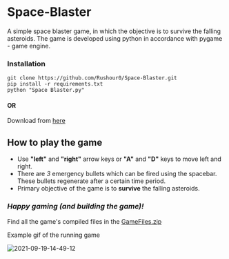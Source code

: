 # Space-Blaster

A simple space blaster game, in which the objective is to survive the falling asteroids.
The game is developed using python in accordance with pygame - game engine. 

### Installation

```
git clone https://github.com/Rushour0/Space-Blaster.git
pip install -r requirements.txt
python "Space Blaster.py"
```

####  OR

Download from [here](https://github.com/Rushour0/Space-Blaster/releases/download/v1/GameFiles.zip)


## How to play the game

- Use **"left"** and **"right"** arrow keys or **"A"** and **"D"** keys to move left and right.
- There are *3* emergency bullets which can be fired using the spacebar. These bullets regenerate after a certain time period.
- Primary objective of the game is to **survive** the falling asteroids.

### *Happy gaming (and building the game)!*


Find all the game's compiled files in the [GameFiles.zip](https://github.com/Rushour0/Space-Blaster/blob/main/GameFiles.zip)

Example gif of the running game

![2021-09-19-14-49-12](https://user-images.githubusercontent.com/72869428/133922716-2cec8053-2b9e-4683-837d-285b6b072599.gif)
